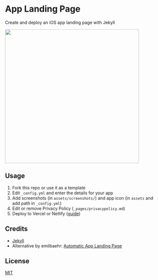 # App Landing Page

Create and deploy an iOS app landing page with Jekyll

<img src="https://kruschel.dev/img/app-landing-page.png" width="440">

## Usage

1. Fork this repo or use it as a template
2. Edit `_config.yml` and enter the details for your app
3. Add screenshots (in `assets/screenshots/`) and app icon (in `assets` and add path in `_config.yml`)
4. Edit or remove Privacy Policy (`_pages/privacypolicy.md`)
5. Deploy to Vercel or Netlify ([guide](https://jekyllrb.com/resources/#guides))

## Credits
- [Jekyll](https://github.com/jekyll/jekyll)
- Alternative by emilbaehr: [Automatic App Landing Page](https://github.com/emilbaehr/automatic-app-landing-page)

## License
[MIT](https://choosealicense.com/licenses/mit/)